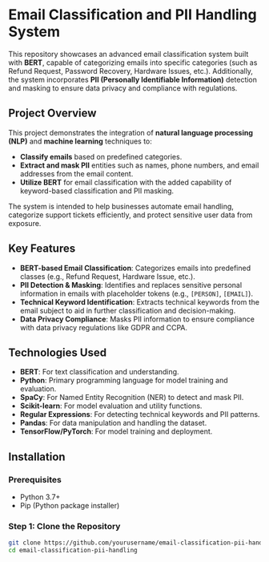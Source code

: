 # Email Classification and PII Handling System

This repository showcases an advanced email classification system built with **BERT**, capable of categorizing emails into specific categories (such as Refund Request, Password Recovery, Hardware Issues, etc.). Additionally, the system incorporates **PII (Personally Identifiable Information)** detection and masking to ensure data privacy and compliance with regulations.

## Project Overview

This project demonstrates the integration of **natural language processing (NLP)** and **machine learning** techniques to:
- **Classify emails** based on predefined categories.
- **Extract and mask PII** entities such as names, phone numbers, and email addresses from the email content.
- **Utilize BERT** for email classification with the added capability of keyword-based classification and PII masking.
  
The system is intended to help businesses automate email handling, categorize support tickets efficiently, and protect sensitive user data from exposure.

## Key Features

- **BERT-based Email Classification**: Categorizes emails into predefined classes (e.g., Refund Request, Hardware Issue, etc.).
- **PII Detection & Masking**: Identifies and replaces sensitive personal information in emails with placeholder tokens (e.g., `[PERSON]`, `[EMAIL]`).
- **Technical Keyword Identification**: Extracts technical keywords from the email subject to aid in further classification and decision-making.
- **Data Privacy Compliance**: Masks PII information to ensure compliance with data privacy regulations like GDPR and CCPA.

## Technologies Used

- **BERT**: For text classification and understanding.
- **Python**: Primary programming language for model training and evaluation.
- **SpaCy**: For Named Entity Recognition (NER) to detect and mask PII.
- **Scikit-learn**: For model evaluation and utility functions.
- **Regular Expressions**: For detecting technical keywords and PII patterns.
- **Pandas**: For data manipulation and handling the dataset.
- **TensorFlow/PyTorch**: For model training and deployment.

## Installation

### Prerequisites
- Python 3.7+
- Pip (Python package installer)

### Step 1: Clone the Repository

```bash
git clone https://github.com/yourusername/email-classification-pii-handling.git
cd email-classification-pii-handling
